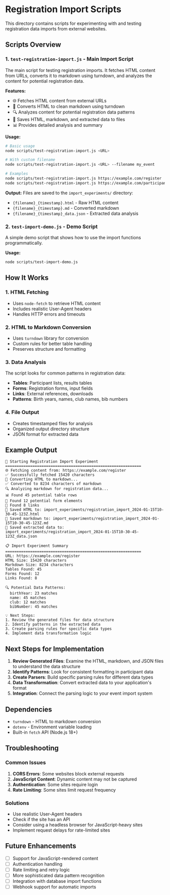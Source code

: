 # Registration Import Scripts

This directory contains scripts for experimenting with and testing registration data imports from external websites.

## Scripts Overview

### 1. `test-registration-import.js` - Main Import Script

The main script for testing registration imports. It fetches HTML content from URLs, converts it to markdown using turndown, and analyzes the content for potential registration data.

**Features:**
- 🌐 Fetches HTML content from external URLs
- 🔄 Converts HTML to clean markdown using turndown
- 🔍 Analyzes content for potential registration data patterns
- 💾 Saves HTML, markdown, and extracted data to files
- 📊 Provides detailed analysis and summary

**Usage:**
```bash
# Basic usage
node scripts/test-registration-import.js <URL>

# With custom filename
node scripts/test-registration-import.js <URL> --filename my_event

# Examples
node scripts/test-registration-import.js https://example.com/register
node scripts/test-registration-import.js https://example.com/participants --filename round1
```

**Output:**
Files are saved to the `import_experiments/` directory:
- `{filename}_{timestamp}.html` - Raw HTML content
- `{filename}_{timestamp}.md` - Converted markdown
- `{filename}_{timestamp}_data.json` - Extracted data analysis

### 2. `test-import-demo.js` - Demo Script

A simple demo script that shows how to use the import functions programmatically.

**Usage:**
```bash
node scripts/test-import-demo.js
```

## How It Works

### 1. HTML Fetching
- Uses `node-fetch` to retrieve HTML content
- Includes realistic User-Agent headers
- Handles HTTP errors and timeouts

### 2. HTML to Markdown Conversion
- Uses `turndown` library for conversion
- Custom rules for better table handling
- Preserves structure and formatting

### 3. Data Analysis
The script looks for common patterns in registration data:
- **Tables**: Participant lists, results tables
- **Forms**: Registration forms, input fields
- **Links**: External references, downloads
- **Patterns**: Birth years, names, club names, bib numbers

### 4. File Output
- Creates timestamped files for analysis
- Organized output directory structure
- JSON format for extracted data

## Example Output

```
🚀 Starting Registration Import Experiment
============================================================
🌐 Fetching content from: https://example.com/register
✅ Successfully fetched 15420 characters
🔄 Converting HTML to markdown...
✅ Converted to 8234 characters of markdown
🔍 Analyzing markdown for registration data...
📊 Found 45 potential table rows
📝 Found 12 potential form elements
🔗 Found 8 links
💾 Saved HTML to: import_experiments/registration_import_2024-01-15T10-30-45-123Z.html
💾 Saved markdown to: import_experiments/registration_import_2024-01-15T10-30-45-123Z.md
💾 Saved extracted data to: import_experiments/registration_import_2024-01-15T10-30-45-123Z_data.json

📋 Import Experiment Summary
============================================================
URL: https://example.com/register
HTML Size: 15420 characters
Markdown Size: 8234 characters
Tables Found: 45
Forms Found: 12
Links Found: 8

🔍 Potential Data Patterns:
  birthYear: 23 matches
  name: 45 matches
  club: 12 matches
  bibNumber: 45 matches

💡 Next Steps:
1. Review the generated files for data structure
2. Identify patterns in the extracted data
3. Create parsing rules for specific data types
4. Implement data transformation logic
```

## Next Steps for Implementation

1. **Review Generated Files**: Examine the HTML, markdown, and JSON files to understand the data structure
2. **Identify Patterns**: Look for consistent formatting in participant data
3. **Create Parsers**: Build specific parsing rules for different data types
4. **Data Transformation**: Convert extracted data to your application's format
5. **Integration**: Connect the parsing logic to your event import system

## Dependencies

- `turndown` - HTML to markdown conversion
- `dotenv` - Environment variable loading
- Built-in `fetch` API (Node.js 18+)

## Troubleshooting

### Common Issues

1. **CORS Errors**: Some websites block external requests
2. **JavaScript Content**: Dynamic content may not be captured
3. **Authentication**: Some sites require login
4. **Rate Limiting**: Some sites limit request frequency

### Solutions

- Use realistic User-Agent headers
- Check if the site has an API
- Consider using a headless browser for JavaScript-heavy sites
- Implement request delays for rate-limited sites

## Future Enhancements

- [ ] Support for JavaScript-rendered content
- [ ] Authentication handling
- [ ] Rate limiting and retry logic
- [ ] More sophisticated data pattern recognition
- [ ] Integration with database import functions
- [ ] Webhook support for automatic imports 